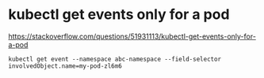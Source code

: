 # kubectl get events only for a pod
https://stackoverflow.com/questions/51931113/kubectl-get-events-only-for-a-pod

```
kubectl get event --namespace abc-namespace --field-selector involvedObject.name=my-pod-zl6m6
```

